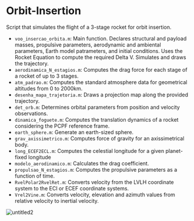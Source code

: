# Orbit-Insertion

Script that simulates the flight of a 3-stage rocket for orbit insertion.

* ```voo_insercao_orbita.m```: Main function. Declares structural and payload masses, propulsive parameters, aerodynamic and ambiental parameters, Earth model patrameters, and initial conditions. Uses the Rocket Equation to compute the required Delta V. Simulates and draws the trajectory.
* ```aerodinamica_N_estagios.m```: Computes the drag force for each stage of a rocket of up to 3 stages.
* ```atm_padrao.m```: Computes the standard atmosphere data for geometrical altitudes from 0 to 2000km.
* ```desenha_mapa_trajetoria.m```: Draws a projection map along the provided trajectory.
* ```det_orb.m```: Determines orbital parameters from position and velocity observations.
* ```dinamica_foguete.m```: Computes the translation dynamics of a rocket considering the PCPF reference frame.
* ```earth_sphere.m```: Generate an earth-sized sphere.
* ```grav_axissimetrico.m```: Computes force of gravity for an axissimetrical body.
* ```long_ECEF2ECL.m```: Computes the celestial longitude for a given planet-fixed longitude
* ```modelo_aerodinamico.m```: Calculates the drag coefficient.
* ```propulsao_N_estagios.m```: Computes the propulsive parameters as a function of time.
* ```RvelPolar2RvelRet.m```: Converts velocity from the LVLH coordinate system to the ECI or ECEF coordinate systems.
* ```Vrel2Vine.m```: Converts velocity, elevation and azimuth values from relative velocity to inertial velocity.

![untitled2](https://github.com/rewenila/orbit-insertion/assets/32466162/8d01d16a-aaf7-4162-ad7c-f5ec39f9af2f)


